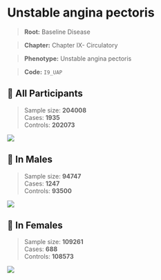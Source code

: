 # Unstable angina pectoris

> **Root:** Baseline Disease  

> **Chapter:** Chapter IX- Circulatory  

> **Phenotype:** Unstable angina pectoris  

> **Code:** `I9_UAP`

## 🧪 All Participants  
> Sample size: **204008**  
> Cases: **1935**  
> Controls: **202073**
<img src="/Disease/Figures/ALL/Incidence/I9_UAP.png"/>
<CsvTable src="/Disease/Data/ALL/Incidence/COX_I9_UAP.csv" label="🔍 View full results" />

## 👨 In Males  
> Sample size: **94747**  
> Cases: **1247**  
> Controls: **93500**
<img src="/Disease/Figures/Male/Incidence/I9_UAP.png"/>
<CsvTable src="/Disease/Data/Male/Incidence/COX_I9_UAP.csv" label="🔍 View full results" />

## 👩 In Females  
> Sample size: **109261**  
> Cases: **688**  
> Controls: **108573**
<img src="/Disease/Figures/Female/Incidence/I9_UAP.png"/>
<CsvTable src="/Disease/Data/Female/Incidence/COX_I9_UAP.csv" label="🔍 View full results" />
